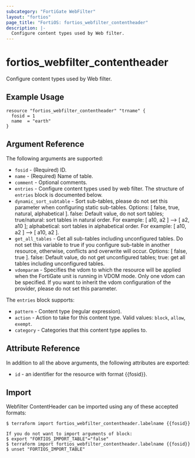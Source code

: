 ```yaml
---
subcategory: "FortiGate WebFilter"
layout: "fortios"
page_title: "FortiOS: fortios_webfilter_contentheader"
description: |-
  Configure content types used by Web filter.
---
```


# fortios_webfilter_contentheader
Configure content types used by Web filter.

## Example Usage

```hcl
resource "fortios_webfilter_contentheader" "trname" {
  fosid = 1
  name  = "earth"
}
```

## Argument Reference

The following arguments are supported:

* `fosid` - (Required) ID.
* `name` - (Required) Name of table.
* `comment` - Optional comments.
* `entries` - Configure content types used by web filter. The structure of `entries` block is documented below.
* `dynamic_sort_subtable` - Sort sub-tables, please do not set this parameter when configuring static sub-tables. Options: [ false, true, natural, alphabetical ]. false: Default value, do not sort tables; true/natural: sort tables in natural order. For example: [ a10, a2 ] --> [ a2, a10 ]; alphabetical: sort tables in alphabetical order. For example: [ a10, a2 ] --> [ a10, a2 ].
* `get_all_tables` - Get all sub-tables including unconfigured tables. Do not set this variable to true if you configure sub-table in another resource, otherwise, conflicts and overwrite will occur. Options: [ false, true ]. false: Default value, do not get unconfigured tables; true: get all tables including unconfigured tables. 
* `vdomparam` - Specifies the vdom to which the resource will be applied when the FortiGate unit is running in VDOM mode. Only one vdom can be specified. If you want to inherit the vdom configuration of the provider, please do not set this parameter.

The `entries` block supports:

* `pattern` - Content type (regular expression).
* `action` - Action to take for this content type. Valid values: `block`, `allow`, `exempt`.
* `category` - Categories that this content type applies to.


## Attribute Reference

In addition to all the above arguments, the following attributes are exported:
* `id` - an identifier for the resource with format {{fosid}}.

## Import

Webfilter ContentHeader can be imported using any of these accepted formats:
```
$ terraform import fortios_webfilter_contentheader.labelname {{fosid}}

If you do not want to import arguments of block:
$ export "FORTIOS_IMPORT_TABLE"="false"
$ terraform import fortios_webfilter_contentheader.labelname {{fosid}}
$ unset "FORTIOS_IMPORT_TABLE"
```
